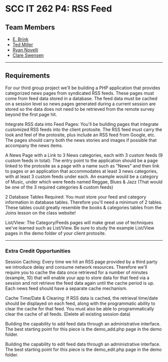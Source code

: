 # SCC IT 262 P4: RSS Feed

## Team Members

- [E. Brink](https://github.com/brinkbrink)
- [Ted Miller](https://github.com/ted-miller92)
- [Ryan Novelli](https://github.com/RANovelli)
- [Clare Swensen](https://github.com/clareswensen)

***
## Requirements

For our third group project we'll be  building a PHP application that provides categorized news pages from syndicated RSS feeds. These pages must come from feed data stored in a database.  The feed data must be cached on a session level so news pages generated during a current session are stored so the data does not need to be retrieved from the remote survey beyond the first page hit.

Integrate RSS data into Feed Pages: You'll be building pages that integrate customized RSS feeds into the client protosite.  The RSS feed must carry the look and feel of the protosite, plus include an RSS feed from Google, etc.  The pages should carry both the news stories and images if possible that accompany the news items. 

A News Page with a Link to 3 News categories, each with 3 custom feeds (9 custom feeds in total):  The entry point to the application should be a page linked to the protosite  as a page with a name such as "News" and then link to pages or an application that accommodates  at least 3 news categories, with at least 3 custom feeds under each.  An example would be a category of Music, under which were feeds named Reggae, Blues & Jazz  (That would be one of the 3 required categories & custom feeds)

2 Database Tables Required: You must store your feed and category information in database tables.  Therefore you'll need a minimum of 2 tables. These tables could greatly resemble the books & categories tables from the Joins lesson on the class website!

List/View: The Category/Feeds pages will make great use of techniques we've learned such as List/View.  Be sure to study the example List/View pages in the demo folder of your client protosite.

***

### Extra Credit Opportunities

Session Caching: Every time we hit an RSS page provided by a third party we introduce delay and consume network resources.  Therefore we'll require you to cache the data once retrieved for a number of minutes (example, 10) that will enable your app to store data for that feed via a session and not retrieve the feed data again until the cache period is up.  Each news feed should have a separate cache mechanism. 

Cache Time/Date & Clearing: If RSS data is cached, the retrieval time/date should be displayed on each feed, along with the programmatic ability to clear the cache for that feed. You must also be able to programmatically clear the cache of all feeds. (Delete all existing session data)  

Building the capability to add feed data through an administrative interface.  The best starting point for this piece is the demo_add.php page in the demo folder.

Building the capability to edit feed data through an administrative interface.  The best starting point for this piece is the demo_edit.php page in the demo folder.
